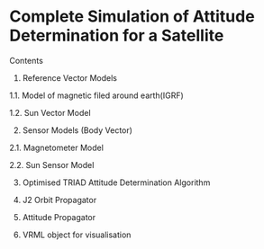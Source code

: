 # Complete Simulation of Attitude Determination for a Satellite

Contents

1. Reference Vector Models

  1.1. Model of magnetic filed around earth(IGRF)
  
  1.2. Sun Vector Model
  
2. Sensor Models (Body Vector)

  2.1. Magnetometer Model
  
  2.2. Sun Sensor Model
  
3. Optimised TRIAD Attitude Determination Algorithm

4. J2 Orbit Propagator

5. Attitude Propagator

6. VRML object for visualisation
